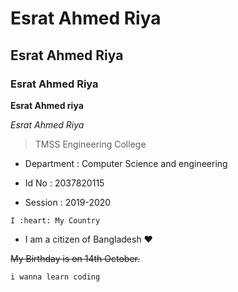 # Esrat Ahmed Riya

## Esrat Ahmed Riya

### Esrat Ahmed Riya

**Esrat Ahmed riya**

*Esrat Ahmed Riya* 

> TMSS Engineering College

* Department : Computer Science and engineering

* Id No : 2037820115

* Session : 2019-2020

 `I :heart: My Country`

- I am a citizen of Bangladesh :heart:

~~My Birthday is on 14th October.~~

`i wanna learn coding`







